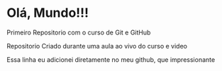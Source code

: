 # Olá, Mundo!!!
Primeiro Repositorio com o curso de Git e GitHub

Repositorio Criado durante uma aula ao vivo do curso e video

Essa linha eu adicionei diretamente no meu github, que impressionante 
